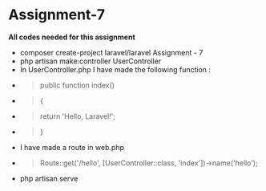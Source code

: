 # Assignment-7

**All codes needed for this assignment** 

- composer create-project laravel/laravel Assignment - 7
- php artisan make:controller UserController
- In UserController.php I have made the following function :
- > public function index() 
- > {
- >   return 'Hello, Laravel!';
- > }
- I have made a route in web.php
- >   Route::get('/hello', [UserController::class, 'index'])->name('hello');
- php artisan serve

